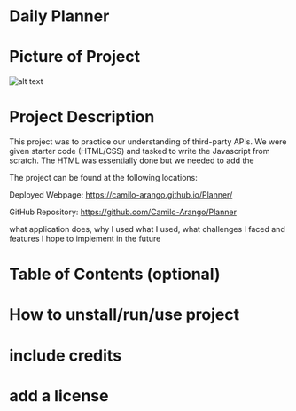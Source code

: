 # Daily Planner
# Picture of Project

![alt text]()

# Project Description

This project was to practice our understanding of third-party APIs. We were given starter code (HTML/CSS) and tasked to write the Javascript from scratch. The HTML was essentially done but we needed to add the 

The project can be found at the following locations: 

Deployed Webpage:
https://camilo-arango.github.io/Planner/

GitHub Repository:
https://github.com/Camilo-Arango/Planner

what application does, why I used what I used, what challenges I faced and features I hope to implement in the future
# Table of Contents (optional)
# How to unstall/run/use project
# include credits
# add a license
